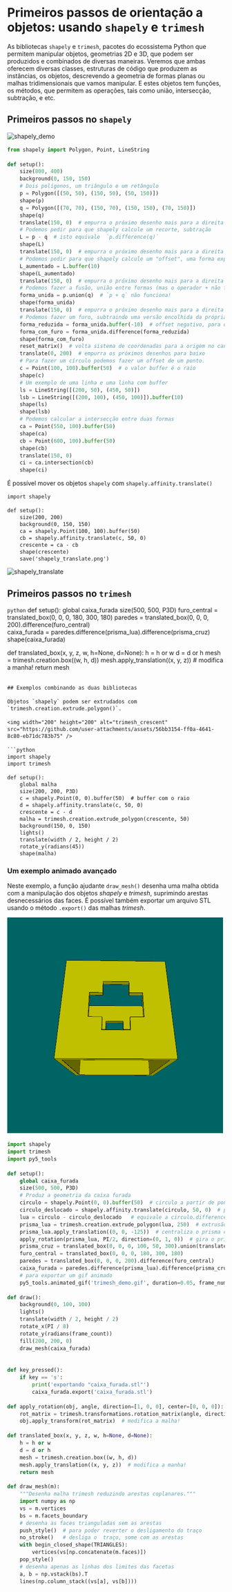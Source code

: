 # Primeiros passos de orientação a objetos: usando `shapely` e `trimesh`
<!-- para o sumário
![](assets/trimesh_demo.gif)
-->

As bibliotecas `shapely` e `trimesh`, pacotes do ecossistema Python que permitem manipular objetos, geometrias 2D e 3D, que podem ser produzidos e combinados de diversas maneiras. Veremos que ambas oferecem diversas classes, estruturas de código que produzem as instâncias, os objetos, descrevendo a geometria de formas planas ou malhas tridimensionais que vamos manipular. E estes objetos tem funções, os métodos, que permitem as operações, tais como união, intersecção, subtração, e etc.

## Primeiros passos no `shapely`

<img width="800" height="400" alt="shapely_demo" src="https://github.com/user-attachments/assets/c0af634e-a3d7-4ec2-8660-213c8a168c34" />

```python
from shapely import Polygon, Point, LineString

def setup():
    size(800, 400)
    background(0, 150, 150)
    # Dois polígonos, um triângulo e um retângulo
    p = Polygon([(50, 50), (150, 50), (50, 150)])
    shape(p)
    q = Polygon([(70, 70), (150, 70), (150, 150), (70, 150)])
    shape(q)
    translate(150, 0)  # empurra o próximo desenho mais para a direita
    # Podemos pedir para que shapely calcule um recorte, subtração
    L = p - q  # isto equivale  `p.difference(q)`
    shape(L)
    translate(150, 0)  # empurra o próximo desenho mais para a direita
    # Podemos pedir para que shapely calcule um "offset", uma forma expandida
    L_aumentado = L.buffer(10)
    shape(L_aumentado)
    translate(150, 0)  # empurra o próximo desenho mais para a direita
    # Podemos fazer a fusão, união entre formas (mas o operador + não funciona)
    forma_unida = p.union(q)  # `p + q` não funciona! 
    shape(forma_unida)
    translate(150, 0)  # empurra o próximo desenho mais para a direita
    # Podemos fazer um furo, subtraindo uma versão encolhida da própria forma
    forma_reduzida = forma_unida.buffer(-10)  # offset negativo, para dentro
    forma_com_furo = forma_unida.difference(forma_reduzida)
    shape(forma_com_furo)    
    reset_matrix()  # volta sistema de coordenadas para a origem no canto
    translate(0, 200)  # empurra os próximos desenhos para baixo
    # Para fazer um círculo podemos fazer um offset de um ponto.
    c = Point(100, 100).buffer(50)  # o valor buffer é o raio
    shape(c)
    # Um exemplo de uma linha e uma linha com buffer
    ls = LineString([(200, 50), (450, 50)])
    lsb = LineString([(200, 100), (450, 100)]).buffer(10)
    shape(ls)
    shape(lsb)
    # Podemos calcular a intersecção entre duas formas
    ca = Point(550, 100).buffer(50)
    shape(ca)
    cb = Point(600, 100).buffer(50)
    shape(cb)
    translate(150, 0)
    ci = ca.intersection(cb)
    shape(ci)
```
É possível mover os objetos `shapely` com `shapely.affinity.translate()`

```python=
import shapely

def setup():
    size(200, 200)
    background(0, 150, 150)
    ca = shapely.Point(100, 100).buffer(50)  
    cb = shapely.affinity.translate(c, 50, 0)
    crescente = ca - cb 
    shape(crescente)
    save('shapely_translate.png')
```
![shapely_translate](https://hackmd.io/_uploads/HkFLmbuDxl.png)


## Primeiros passos no `trimesh`

```python```
def setup():
    global caixa_furada
    size(500, 500, P3D)
    furo_central = translated_box(0, 0, 0, 180, 300, 180)
    paredes = translated_box(0, 0, 0, 200).difference(furo_central)  
    caixa_furada = paredes.difference(prisma_lua).difference(prisma_cruz)
    shape(caixa_furada)
    
def translated_box(x, y, z, w, h=None, d=None):
    h = h or w
    d = d or h
    mesh = trimesh.creation.box((w, h, d))
    mesh.apply_translation((x, y, z))  # modifica a manha!
    return mesh
```

## Exemplos combinando as duas bibliotecas

Objetos `shapely` podem ser extrudados com `trimesh.creation.extrude.polygon()`.

<img width="200" height="200" alt="trimesh_crescent" src="https://github.com/user-attachments/assets/56bb3154-ff0a-4641-8c80-eb71dc783b75" />

```python
import shapely
import trimesh

def setup():
    global malha
    size(200, 200, P3D)
    c = shapely.Point(0, 0).buffer(50)  # buffer com o raio
    d = shapely.affinity.translate(c, 50, 0)
    crescente = c - d
    malha = trimesh.creation.extrude_polygon(crescente, 50)
    background(150, 0, 150)
    lights()
    translate(width / 2, height / 2)
    rotate_y(radians(45))
    shape(malha)
```

### Um exemplo animado avançado

Neste exemplo, a função ajudante `draw_mesh()` desenha uma malha obtida com a manipulação dos objetos *shapely* e *trimesh*, suprimindo arestas desnecessários das faces. É possível também exportar um arquivo STL usando o método `.export()` das malhas *trimesh*.

![](assets/trimesh_demo.gif)

```python
import shapely
import trimesh
import py5_tools

def setup():
    global caixa_furada
    size(500, 500, P3D)
    # Produz a geometria da caixa furada
    circulo = shapely.Point(0, 0).buffer(50)  # circulo a partir de ponto, o buffer é o raio
    circulo_deslocado = shapely.affinity.translate(circulo, 50, 0)  # produz cópia deslocada!
    lua = circulo - circulo_deslocado   # equivale a circulo.difference(circulo_deslocado)
    prisma_lua = trimesh.creation.extrude_polygon(lua, 250)  # extrusão da forma de lua
    prisma_lua.apply_translation((0, 0, -125))  # centraliza o prisma com base em forma de lua
    apply_rotation(prisma_lua, PI/2, direction=(0, 1, 0))  # gira o prisma_lua (modifica a malha!)
    prisma_cruz = translated_box(0, 0, 0, 100, 50, 300).union(translated_box(0, 0, 0, 50, 100, 300))
    furo_central = translated_box(0, 0, 0, 180, 300, 180)
    paredes = translated_box(0, 0, 0, 200).difference(furo_central)  
    caixa_furada = paredes.difference(prisma_lua).difference(prisma_cruz)
    # para exportar um gif animado
    py5_tools.animated_gif('trimesh_demo.gif', duration=0.05, frame_numbers=range(1, 361, 3))
   
def draw():
    background(0, 100, 100)
    lights()
    translate(width / 2, height / 2)
    rotate_x(PI / 8)
    rotate_y(radians(frame_count))
    fill(200, 200, 0)
    draw_mesh(caixa_furada)
  

def key_pressed():
    if key == 's':
        print('exportando "caixa_furada.stl"')
        caixa_furada.export('caixa_furada.stl')
    
def apply_rotation(obj, angle, direction=[1, 0, 0], center=[0, 0, 0]):
    rot_matrix = trimesh.transformations.rotation_matrix(angle, direction, center)
    obj.apply_transform(rot_matrix)  # modifica a malha!

def translated_box(x, y, z, w, h=None, d=None):
    h = h or w
    d = d or h
    mesh = trimesh.creation.box((w, h, d))
    mesh.apply_translation((x, y, z))  # modifica a manha!
    return mesh

def draw_mesh(m):
    """Desenha malha trimesh reduzindo arestas coplanares."""
    import numpy as np
    vs = m.vertices
    bs = m.facets_boundary
    # desenha as faces trianguladas sem as arestas
    push_style()  # para poder reverter o desligamento do traço
    no_stroke()   # desliga o  traço, some com as arestas
    with begin_closed_shape(TRIANGLES):
        vertices(vs[np.concatenate(m.faces)])
    pop_style()
    # desenha apenas as linhas dos limites das facetas
    a, b = np.vstack(bs).T
    lines(np.column_stack((vs[a], vs[b])))
```
